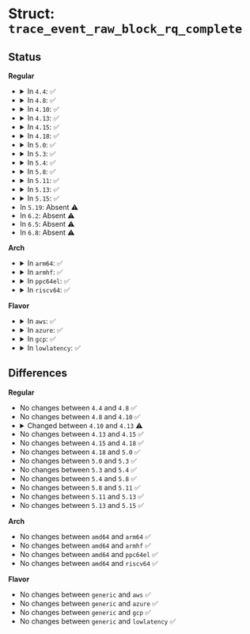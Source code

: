 # Struct: <code>trace_event_raw_block_rq_complete</code>

## Status
<b>Regular</b>
<ul>
<li>
<details>
<summary>In <code>4.4</code>: ✅</summary>

```c
struct trace_event_raw_block_rq_complete {
    struct trace_entry ent;
    dev_t dev;
    sector_t sector;
    unsigned int nr_sector;
    int errors;
    char rwbs[8];
    u32 __data_loc_cmd;
    char __data[0];
};
```
</details>
</li>
<li>
<details>
<summary>In <code>4.8</code>: ✅</summary>

```c
struct trace_event_raw_block_rq_complete {
    struct trace_entry ent;
    dev_t dev;
    sector_t sector;
    unsigned int nr_sector;
    int errors;
    char rwbs[8];
    u32 __data_loc_cmd;
    char __data[0];
};
```
</details>
</li>
<li>
<details>
<summary>In <code>4.10</code>: ✅</summary>

```c
struct trace_event_raw_block_rq_complete {
    struct trace_entry ent;
    dev_t dev;
    sector_t sector;
    unsigned int nr_sector;
    int errors;
    char rwbs[8];
    u32 __data_loc_cmd;
    char __data[0];
};
```
</details>
</li>
<li>
<details>
<summary>In <code>4.13</code>: ✅</summary>

```c
struct trace_event_raw_block_rq_complete {
    struct trace_entry ent;
    dev_t dev;
    sector_t sector;
    unsigned int nr_sector;
    int error;
    char rwbs[8];
    u32 __data_loc_cmd;
    char __data[0];
};
```
</details>
</li>
<li>
<details>
<summary>In <code>4.15</code>: ✅</summary>

```c
struct trace_event_raw_block_rq_complete {
    struct trace_entry ent;
    dev_t dev;
    sector_t sector;
    unsigned int nr_sector;
    int error;
    char rwbs[8];
    u32 __data_loc_cmd;
    char __data[0];
};
```
</details>
</li>
<li>
<details>
<summary>In <code>4.18</code>: ✅</summary>

```c
struct trace_event_raw_block_rq_complete {
    struct trace_entry ent;
    dev_t dev;
    sector_t sector;
    unsigned int nr_sector;
    int error;
    char rwbs[8];
    u32 __data_loc_cmd;
    char __data[0];
};
```
</details>
</li>
<li>
<details>
<summary>In <code>5.0</code>: ✅</summary>

```c
struct trace_event_raw_block_rq_complete {
    struct trace_entry ent;
    dev_t dev;
    sector_t sector;
    unsigned int nr_sector;
    int error;
    char rwbs[8];
    u32 __data_loc_cmd;
    char __data[0];
};
```
</details>
</li>
<li>
<details>
<summary>In <code>5.3</code>: ✅</summary>

```c
struct trace_event_raw_block_rq_complete {
    struct trace_entry ent;
    dev_t dev;
    sector_t sector;
    unsigned int nr_sector;
    int error;
    char rwbs[8];
    u32 __data_loc_cmd;
    char __data[0];
};
```
</details>
</li>
<li>
<details>
<summary>In <code>5.4</code>: ✅</summary>

```c
struct trace_event_raw_block_rq_complete {
    struct trace_entry ent;
    dev_t dev;
    sector_t sector;
    unsigned int nr_sector;
    int error;
    char rwbs[8];
    u32 __data_loc_cmd;
    char __data[0];
};
```
</details>
</li>
<li>
<details>
<summary>In <code>5.8</code>: ✅</summary>

```c
struct trace_event_raw_block_rq_complete {
    struct trace_entry ent;
    dev_t dev;
    sector_t sector;
    unsigned int nr_sector;
    int error;
    char rwbs[8];
    u32 __data_loc_cmd;
    char __data[0];
};
```
</details>
</li>
<li>
<details>
<summary>In <code>5.11</code>: ✅</summary>

```c
struct trace_event_raw_block_rq_complete {
    struct trace_entry ent;
    dev_t dev;
    sector_t sector;
    unsigned int nr_sector;
    int error;
    char rwbs[8];
    u32 __data_loc_cmd;
    char __data[0];
};
```
</details>
</li>
<li>
<details>
<summary>In <code>5.13</code>: ✅</summary>

```c
struct trace_event_raw_block_rq_complete {
    struct trace_entry ent;
    dev_t dev;
    sector_t sector;
    unsigned int nr_sector;
    int error;
    char rwbs[8];
    u32 __data_loc_cmd;
    char __data[0];
};
```
</details>
</li>
<li>
<details>
<summary>In <code>5.15</code>: ✅</summary>

```c
struct trace_event_raw_block_rq_complete {
    struct trace_entry ent;
    dev_t dev;
    sector_t sector;
    unsigned int nr_sector;
    int error;
    char rwbs[8];
    u32 __data_loc_cmd;
    char __data[0];
};
```
</details>
</li>
<li>
In <code>5.19</code>: Absent ⚠️
</li>
<li>
In <code>6.2</code>: Absent ⚠️
</li>
<li>
In <code>6.5</code>: Absent ⚠️
</li>
<li>
In <code>6.8</code>: Absent ⚠️
</li>
</ul>
<b>Arch</b>
<ul>
<li>
<details>
<summary>In <code>arm64</code>: ✅</summary>

```c
struct trace_event_raw_block_rq_complete {
    struct trace_entry ent;
    dev_t dev;
    sector_t sector;
    unsigned int nr_sector;
    int error;
    char rwbs[8];
    u32 __data_loc_cmd;
    char __data[0];
};
```
</details>
</li>
<li>
<details>
<summary>In <code>armhf</code>: ✅</summary>

```c
struct trace_event_raw_block_rq_complete {
    struct trace_entry ent;
    dev_t dev;
    sector_t sector;
    unsigned int nr_sector;
    int error;
    char rwbs[8];
    u32 __data_loc_cmd;
    char __data[0];
};
```
</details>
</li>
<li>
<details>
<summary>In <code>ppc64el</code>: ✅</summary>

```c
struct trace_event_raw_block_rq_complete {
    struct trace_entry ent;
    dev_t dev;
    sector_t sector;
    unsigned int nr_sector;
    int error;
    char rwbs[8];
    u32 __data_loc_cmd;
    char __data[0];
};
```
</details>
</li>
<li>
<details>
<summary>In <code>riscv64</code>: ✅</summary>

```c
struct trace_event_raw_block_rq_complete {
    struct trace_entry ent;
    dev_t dev;
    sector_t sector;
    unsigned int nr_sector;
    int error;
    char rwbs[8];
    u32 __data_loc_cmd;
    char __data[0];
};
```
</details>
</li>
</ul>
<b>Flavor</b>
<ul>
<li>
<details>
<summary>In <code>aws</code>: ✅</summary>

```c
struct trace_event_raw_block_rq_complete {
    struct trace_entry ent;
    dev_t dev;
    sector_t sector;
    unsigned int nr_sector;
    int error;
    char rwbs[8];
    u32 __data_loc_cmd;
    char __data[0];
};
```
</details>
</li>
<li>
<details>
<summary>In <code>azure</code>: ✅</summary>

```c
struct trace_event_raw_block_rq_complete {
    struct trace_entry ent;
    dev_t dev;
    sector_t sector;
    unsigned int nr_sector;
    int error;
    char rwbs[8];
    u32 __data_loc_cmd;
    char __data[0];
};
```
</details>
</li>
<li>
<details>
<summary>In <code>gcp</code>: ✅</summary>

```c
struct trace_event_raw_block_rq_complete {
    struct trace_entry ent;
    dev_t dev;
    sector_t sector;
    unsigned int nr_sector;
    int error;
    char rwbs[8];
    u32 __data_loc_cmd;
    char __data[0];
};
```
</details>
</li>
<li>
<details>
<summary>In <code>lowlatency</code>: ✅</summary>

```c
struct trace_event_raw_block_rq_complete {
    struct trace_entry ent;
    dev_t dev;
    sector_t sector;
    unsigned int nr_sector;
    int error;
    char rwbs[8];
    u32 __data_loc_cmd;
    char __data[0];
};
```
</details>
</li>
</ul>

## Differences
<b>Regular</b>
<ul>
<li>
No changes between <code>4.4</code> and <code>4.8</code> ✅
</li>
<li>
No changes between <code>4.8</code> and <code>4.10</code> ✅
</li>
<li>
<details>
<summary>Changed between <code>4.10</code> and <code>4.13</code> ⚠️</summary>
<ul>
<li>
<b>Field added. </b>
<code>int error</code>
</li>
<li>
<b>Field removed. </b>
<code>int errors</code>
</li>
</ul>
</details>
</li>
<li>
No changes between <code>4.13</code> and <code>4.15</code> ✅
</li>
<li>
No changes between <code>4.15</code> and <code>4.18</code> ✅
</li>
<li>
No changes between <code>4.18</code> and <code>5.0</code> ✅
</li>
<li>
No changes between <code>5.0</code> and <code>5.3</code> ✅
</li>
<li>
No changes between <code>5.3</code> and <code>5.4</code> ✅
</li>
<li>
No changes between <code>5.4</code> and <code>5.8</code> ✅
</li>
<li>
No changes between <code>5.8</code> and <code>5.11</code> ✅
</li>
<li>
No changes between <code>5.11</code> and <code>5.13</code> ✅
</li>
<li>
No changes between <code>5.13</code> and <code>5.15</code> ✅
</li>
</ul>
<b>Arch</b>
<ul>
<li>
No changes between <code>amd64</code> and <code>arm64</code> ✅
</li>
<li>
No changes between <code>amd64</code> and <code>armhf</code> ✅
</li>
<li>
No changes between <code>amd64</code> and <code>ppc64el</code> ✅
</li>
<li>
No changes between <code>amd64</code> and <code>riscv64</code> ✅
</li>
</ul>
<b>Flavor</b>
<ul>
<li>
No changes between <code>generic</code> and <code>aws</code> ✅
</li>
<li>
No changes between <code>generic</code> and <code>azure</code> ✅
</li>
<li>
No changes between <code>generic</code> and <code>gcp</code> ✅
</li>
<li>
No changes between <code>generic</code> and <code>lowlatency</code> ✅
</li>
</ul>
